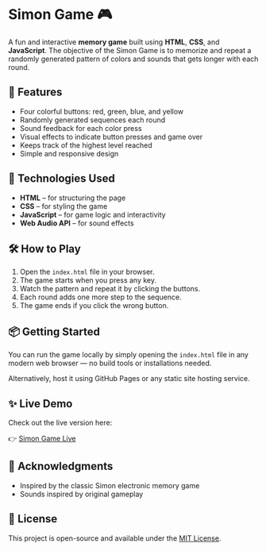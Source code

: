 # Simon Game 🎮

A fun and interactive **memory game** built using **HTML**, **CSS**, and **JavaScript**. The objective of the Simon Game is to memorize and repeat a randomly generated pattern of colors and sounds that gets longer with each round.

## 🎯 Features

- Four colorful buttons: red, green, blue, and yellow
- Randomly generated sequences each round
- Sound feedback for each color press
- Visual effects to indicate button presses and game over
- Keeps track of the highest level reached
- Simple and responsive design

## 🚀 Technologies Used

- **HTML** – for structuring the page
- **CSS** – for styling the game
- **JavaScript** – for game logic and interactivity
- **Web Audio API** – for sound effects


## 🛠️ How to Play

1. Open the `index.html` file in your browser.
2. The game starts when you press any key.
3. Watch the pattern and repeat it by clicking the buttons.
4. Each round adds one more step to the sequence.
5. The game ends if you click the wrong button.

## 📦 Getting Started

You can run the game locally by simply opening the `index.html` file in any modern web browser — no build tools or installations needed.

Alternatively, host it using GitHub Pages or any static site hosting service.

## ✨ Live Demo

Check out the live version here:  

👉 [Simon Game Live](http://simon-game-aws.s3-website.ap-south-1.amazonaws.com/)  



## 🙌 Acknowledgments

- Inspired by the classic Simon electronic memory game
- Sounds inspired by original gameplay

## 📄 License

This project is open-source and available under the [MIT License](LICENSE).


